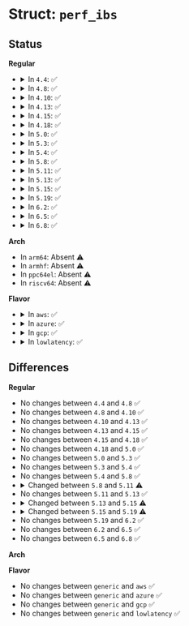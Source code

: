 # Struct: <code>perf_ibs</code>

## Status
<b>Regular</b>
<ul>
<li>
<details>
<summary>In <code>4.4</code>: ✅</summary>

```c
struct perf_ibs {
    struct pmu pmu;
    unsigned int msr;
    u64 config_mask;
    u64 cnt_mask;
    u64 enable_mask;
    u64 valid_mask;
    u64 max_period;
    long unsigned int offset_mask[1];
    int offset_max;
    struct cpu_perf_ibs *pcpu;
    struct attribute **format_attrs;
    struct attribute_group format_group;
    const struct attribute_group * attr_groups[2];
    u64 (*get_count)(u64);
};
```
</details>
</li>
<li>
<details>
<summary>In <code>4.8</code>: ✅</summary>

```c
struct perf_ibs {
    struct pmu pmu;
    unsigned int msr;
    u64 config_mask;
    u64 cnt_mask;
    u64 enable_mask;
    u64 valid_mask;
    u64 max_period;
    long unsigned int offset_mask[1];
    int offset_max;
    struct cpu_perf_ibs *pcpu;
    struct attribute **format_attrs;
    struct attribute_group format_group;
    const struct attribute_group * attr_groups[2];
    u64 (*get_count)(u64);
};
```
</details>
</li>
<li>
<details>
<summary>In <code>4.10</code>: ✅</summary>

```c
struct perf_ibs {
    struct pmu pmu;
    unsigned int msr;
    u64 config_mask;
    u64 cnt_mask;
    u64 enable_mask;
    u64 valid_mask;
    u64 max_period;
    long unsigned int offset_mask[1];
    int offset_max;
    struct cpu_perf_ibs *pcpu;
    struct attribute **format_attrs;
    struct attribute_group format_group;
    const struct attribute_group * attr_groups[2];
    u64 (*get_count)(u64);
};
```
</details>
</li>
<li>
<details>
<summary>In <code>4.13</code>: ✅</summary>

```c
struct perf_ibs {
    struct pmu pmu;
    unsigned int msr;
    u64 config_mask;
    u64 cnt_mask;
    u64 enable_mask;
    u64 valid_mask;
    u64 max_period;
    long unsigned int offset_mask[1];
    int offset_max;
    struct cpu_perf_ibs *pcpu;
    struct attribute **format_attrs;
    struct attribute_group format_group;
    const struct attribute_group * attr_groups[2];
    u64 (*get_count)(u64);
};
```
</details>
</li>
<li>
<details>
<summary>In <code>4.15</code>: ✅</summary>

```c
struct perf_ibs {
    struct pmu pmu;
    unsigned int msr;
    u64 config_mask;
    u64 cnt_mask;
    u64 enable_mask;
    u64 valid_mask;
    u64 max_period;
    long unsigned int offset_mask[1];
    int offset_max;
    struct cpu_perf_ibs *pcpu;
    struct attribute **format_attrs;
    struct attribute_group format_group;
    const struct attribute_group * attr_groups[2];
    u64 (*get_count)(u64);
};
```
</details>
</li>
<li>
<details>
<summary>In <code>4.18</code>: ✅</summary>

```c
struct perf_ibs {
    struct pmu pmu;
    unsigned int msr;
    u64 config_mask;
    u64 cnt_mask;
    u64 enable_mask;
    u64 valid_mask;
    u64 max_period;
    long unsigned int offset_mask[1];
    int offset_max;
    struct cpu_perf_ibs *pcpu;
    struct attribute **format_attrs;
    struct attribute_group format_group;
    const struct attribute_group * attr_groups[2];
    u64 (*get_count)(u64);
};
```
</details>
</li>
<li>
<details>
<summary>In <code>5.0</code>: ✅</summary>

```c
struct perf_ibs {
    struct pmu pmu;
    unsigned int msr;
    u64 config_mask;
    u64 cnt_mask;
    u64 enable_mask;
    u64 valid_mask;
    u64 max_period;
    long unsigned int offset_mask[1];
    int offset_max;
    struct cpu_perf_ibs *pcpu;
    struct attribute **format_attrs;
    struct attribute_group format_group;
    const struct attribute_group * attr_groups[2];
    u64 (*get_count)(u64);
};
```
</details>
</li>
<li>
<details>
<summary>In <code>5.3</code>: ✅</summary>

```c
struct perf_ibs {
    struct pmu pmu;
    unsigned int msr;
    u64 config_mask;
    u64 cnt_mask;
    u64 enable_mask;
    u64 valid_mask;
    u64 max_period;
    long unsigned int offset_mask[1];
    int offset_max;
    struct cpu_perf_ibs *pcpu;
    struct attribute **format_attrs;
    struct attribute_group format_group;
    const struct attribute_group * attr_groups[2];
    u64 (*get_count)(u64);
};
```
</details>
</li>
<li>
<details>
<summary>In <code>5.4</code>: ✅</summary>

```c
struct perf_ibs {
    struct pmu pmu;
    unsigned int msr;
    u64 config_mask;
    u64 cnt_mask;
    u64 enable_mask;
    u64 valid_mask;
    u64 max_period;
    long unsigned int offset_mask[1];
    int offset_max;
    struct cpu_perf_ibs *pcpu;
    struct attribute **format_attrs;
    struct attribute_group format_group;
    const struct attribute_group * attr_groups[2];
    u64 (*get_count)(u64);
};
```
</details>
</li>
<li>
<details>
<summary>In <code>5.8</code>: ✅</summary>

```c
struct perf_ibs {
    struct pmu pmu;
    unsigned int msr;
    u64 config_mask;
    u64 cnt_mask;
    u64 enable_mask;
    u64 valid_mask;
    u64 max_period;
    long unsigned int offset_mask[1];
    int offset_max;
    struct cpu_perf_ibs *pcpu;
    struct attribute **format_attrs;
    struct attribute_group format_group;
    const struct attribute_group * attr_groups[2];
    u64 (*get_count)(u64);
};
```
</details>
</li>
<li>
<details>
<summary>In <code>5.11</code>: ✅</summary>

```c
struct perf_ibs {
    struct pmu pmu;
    unsigned int msr;
    u64 config_mask;
    u64 cnt_mask;
    u64 enable_mask;
    u64 valid_mask;
    u64 max_period;
    long unsigned int offset_mask[1];
    int offset_max;
    unsigned int fetch_count_reset_broken;
    struct cpu_perf_ibs *pcpu;
    struct attribute **format_attrs;
    struct attribute_group format_group;
    const struct attribute_group * attr_groups[2];
    u64 (*get_count)(u64);
};
```
</details>
</li>
<li>
<details>
<summary>In <code>5.13</code>: ✅</summary>

```c
struct perf_ibs {
    struct pmu pmu;
    unsigned int msr;
    u64 config_mask;
    u64 cnt_mask;
    u64 enable_mask;
    u64 valid_mask;
    u64 max_period;
    long unsigned int offset_mask[1];
    int offset_max;
    unsigned int fetch_count_reset_broken;
    struct cpu_perf_ibs *pcpu;
    struct attribute **format_attrs;
    struct attribute_group format_group;
    const struct attribute_group * attr_groups[2];
    u64 (*get_count)(u64);
};
```
</details>
</li>
<li>
<details>
<summary>In <code>5.15</code>: ✅</summary>

```c
struct perf_ibs {
    struct pmu pmu;
    unsigned int msr;
    u64 config_mask;
    u64 cnt_mask;
    u64 enable_mask;
    u64 valid_mask;
    u64 max_period;
    long unsigned int offset_mask[1];
    int offset_max;
    unsigned int fetch_count_reset_broken;
    unsigned int fetch_ignore_if_zero_rip;
    struct cpu_perf_ibs *pcpu;
    struct attribute **format_attrs;
    struct attribute_group format_group;
    const struct attribute_group * attr_groups[2];
    u64 (*get_count)(u64);
};
```
</details>
</li>
<li>
<details>
<summary>In <code>5.19</code>: ✅</summary>

```c
struct perf_ibs {
    struct pmu pmu;
    unsigned int msr;
    u64 config_mask;
    u64 cnt_mask;
    u64 enable_mask;
    u64 valid_mask;
    u64 max_period;
    long unsigned int offset_mask[1];
    int offset_max;
    unsigned int fetch_count_reset_broken;
    unsigned int fetch_ignore_if_zero_rip;
    struct cpu_perf_ibs *pcpu;
    u64 (*get_count)(u64);
};
```
</details>
</li>
<li>
<details>
<summary>In <code>6.2</code>: ✅</summary>

```c
struct perf_ibs {
    struct pmu pmu;
    unsigned int msr;
    u64 config_mask;
    u64 cnt_mask;
    u64 enable_mask;
    u64 valid_mask;
    u64 max_period;
    long unsigned int offset_mask[1];
    int offset_max;
    unsigned int fetch_count_reset_broken;
    unsigned int fetch_ignore_if_zero_rip;
    struct cpu_perf_ibs *pcpu;
    u64 (*get_count)(u64);
};
```
</details>
</li>
<li>
<details>
<summary>In <code>6.5</code>: ✅</summary>

```c
struct perf_ibs {
    struct pmu pmu;
    unsigned int msr;
    u64 config_mask;
    u64 cnt_mask;
    u64 enable_mask;
    u64 valid_mask;
    u64 max_period;
    long unsigned int offset_mask[1];
    int offset_max;
    unsigned int fetch_count_reset_broken;
    unsigned int fetch_ignore_if_zero_rip;
    struct cpu_perf_ibs *pcpu;
    u64 (*get_count)(u64);
};
```
</details>
</li>
<li>
<details>
<summary>In <code>6.8</code>: ✅</summary>

```c
struct perf_ibs {
    struct pmu pmu;
    unsigned int msr;
    u64 config_mask;
    u64 cnt_mask;
    u64 enable_mask;
    u64 valid_mask;
    u64 max_period;
    long unsigned int offset_mask[1];
    int offset_max;
    unsigned int fetch_count_reset_broken;
    unsigned int fetch_ignore_if_zero_rip;
    struct cpu_perf_ibs *pcpu;
    u64 (*get_count)(u64);
};
```
</details>
</li>
</ul>
<b>Arch</b>
<ul>
<li>
In <code>arm64</code>: Absent ⚠️
</li>
<li>
In <code>armhf</code>: Absent ⚠️
</li>
<li>
In <code>ppc64el</code>: Absent ⚠️
</li>
<li>
In <code>riscv64</code>: Absent ⚠️
</li>
</ul>
<b>Flavor</b>
<ul>
<li>
<details>
<summary>In <code>aws</code>: ✅</summary>

```c
struct perf_ibs {
    struct pmu pmu;
    unsigned int msr;
    u64 config_mask;
    u64 cnt_mask;
    u64 enable_mask;
    u64 valid_mask;
    u64 max_period;
    long unsigned int offset_mask[1];
    int offset_max;
    struct cpu_perf_ibs *pcpu;
    struct attribute **format_attrs;
    struct attribute_group format_group;
    const struct attribute_group * attr_groups[2];
    u64 (*get_count)(u64);
};
```
</details>
</li>
<li>
<details>
<summary>In <code>azure</code>: ✅</summary>

```c
struct perf_ibs {
    struct pmu pmu;
    unsigned int msr;
    u64 config_mask;
    u64 cnt_mask;
    u64 enable_mask;
    u64 valid_mask;
    u64 max_period;
    long unsigned int offset_mask[1];
    int offset_max;
    struct cpu_perf_ibs *pcpu;
    struct attribute **format_attrs;
    struct attribute_group format_group;
    const struct attribute_group * attr_groups[2];
    u64 (*get_count)(u64);
};
```
</details>
</li>
<li>
<details>
<summary>In <code>gcp</code>: ✅</summary>

```c
struct perf_ibs {
    struct pmu pmu;
    unsigned int msr;
    u64 config_mask;
    u64 cnt_mask;
    u64 enable_mask;
    u64 valid_mask;
    u64 max_period;
    long unsigned int offset_mask[1];
    int offset_max;
    struct cpu_perf_ibs *pcpu;
    struct attribute **format_attrs;
    struct attribute_group format_group;
    const struct attribute_group * attr_groups[2];
    u64 (*get_count)(u64);
};
```
</details>
</li>
<li>
<details>
<summary>In <code>lowlatency</code>: ✅</summary>

```c
struct perf_ibs {
    struct pmu pmu;
    unsigned int msr;
    u64 config_mask;
    u64 cnt_mask;
    u64 enable_mask;
    u64 valid_mask;
    u64 max_period;
    long unsigned int offset_mask[1];
    int offset_max;
    struct cpu_perf_ibs *pcpu;
    struct attribute **format_attrs;
    struct attribute_group format_group;
    const struct attribute_group * attr_groups[2];
    u64 (*get_count)(u64);
};
```
</details>
</li>
</ul>

## Differences
<b>Regular</b>
<ul>
<li>
No changes between <code>4.4</code> and <code>4.8</code> ✅
</li>
<li>
No changes between <code>4.8</code> and <code>4.10</code> ✅
</li>
<li>
No changes between <code>4.10</code> and <code>4.13</code> ✅
</li>
<li>
No changes between <code>4.13</code> and <code>4.15</code> ✅
</li>
<li>
No changes between <code>4.15</code> and <code>4.18</code> ✅
</li>
<li>
No changes between <code>4.18</code> and <code>5.0</code> ✅
</li>
<li>
No changes between <code>5.0</code> and <code>5.3</code> ✅
</li>
<li>
No changes between <code>5.3</code> and <code>5.4</code> ✅
</li>
<li>
No changes between <code>5.4</code> and <code>5.8</code> ✅
</li>
<li>
<details>
<summary>Changed between <code>5.8</code> and <code>5.11</code> ⚠️</summary>
<ul>
<li>
<b>Field added. </b>
<code>unsigned int fetch_count_reset_broken</code>
</li>
</ul>
</details>
</li>
<li>
No changes between <code>5.11</code> and <code>5.13</code> ✅
</li>
<li>
<details>
<summary>Changed between <code>5.13</code> and <code>5.15</code> ⚠️</summary>
<ul>
<li>
<b>Field added. </b>
<code>unsigned int fetch_ignore_if_zero_rip</code>
</li>
</ul>
</details>
</li>
<li>
<details>
<summary>Changed between <code>5.15</code> and <code>5.19</code> ⚠️</summary>
<ul>
<li>
<b>Field removed. </b>
<code>struct attribute **format_attrs</code>
</li>
<li>
<b>Field removed. </b>
<code>struct attribute_group format_group</code>
</li>
<li>
<b>Field removed. </b>
<code>const struct attribute_group * attr_groups[2]</code>
</li>
</ul>
</details>
</li>
<li>
No changes between <code>5.19</code> and <code>6.2</code> ✅
</li>
<li>
No changes between <code>6.2</code> and <code>6.5</code> ✅
</li>
<li>
No changes between <code>6.5</code> and <code>6.8</code> ✅
</li>
</ul>
<b>Arch</b>
<ul>
</ul>
<b>Flavor</b>
<ul>
<li>
No changes between <code>generic</code> and <code>aws</code> ✅
</li>
<li>
No changes between <code>generic</code> and <code>azure</code> ✅
</li>
<li>
No changes between <code>generic</code> and <code>gcp</code> ✅
</li>
<li>
No changes between <code>generic</code> and <code>lowlatency</code> ✅
</li>
</ul>
